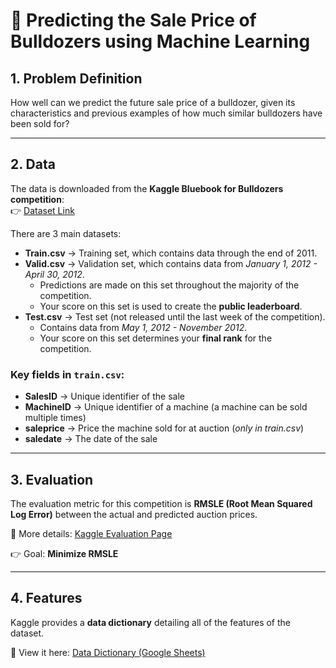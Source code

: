 # 🚜 Predicting the Sale Price of Bulldozers using Machine Learning

## 1. Problem Definition  
How well can we predict the future sale price of a bulldozer, given its characteristics and previous examples of how much similar bulldozers have been sold for?

---

## 2. Data  
The data is downloaded from the **Kaggle Bluebook for Bulldozers competition**:  
👉 [Dataset Link](https://www.kaggle.com/c/bluebook-for-bulldozers/data)

There are 3 main datasets:

- **Train.csv** → Training set, which contains data through the end of 2011.  
- **Valid.csv** → Validation set, which contains data from *January 1, 2012 - April 30, 2012*.  
  - Predictions are made on this set throughout the majority of the competition.  
  - Your score on this set is used to create the **public leaderboard**.  
- **Test.csv** → Test set (not released until the last week of the competition).  
  - Contains data from *May 1, 2012 - November 2012*.  
  - Your score on this set determines your **final rank** for the competition.  

### Key fields in `train.csv`:
- **SalesID** → Unique identifier of the sale  
- **MachineID** → Unique identifier of a machine (a machine can be sold multiple times)  
- **saleprice** → Price the machine sold for at auction (*only in train.csv*)  
- **saledate** → The date of the sale  

---

## 3. Evaluation  
The evaluation metric for this competition is **RMSLE (Root Mean Squared Log Error)** between the actual and predicted auction prices.  

📖 More details: [Kaggle Evaluation Page](https://www.kaggle.com/c/bluebook-for-bulldozers/overview/evaluation)

👉 Goal: **Minimize RMSLE**  

---

## 4. Features  
Kaggle provides a **data dictionary** detailing all of the features of the dataset.  

📑 View it here: [Data Dictionary (Google Sheets)](https://docs.google.com/spreadsheets/d/18ly-bLR8sbDJLITkWG7ozKm8l3RyieQ2Fpgix-beSYI/edit?usp=sharing)
